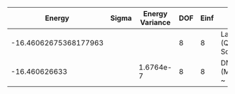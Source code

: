 | Energy                | Sigma | Energy Variance | DOF | Einf | Method                   | Data Repository                    |
|-----------------------|-------|-----------------|-----|------|--------------------------|------------------------------------|
| -16.46062675368177963 |       |                 | 8   | 8    | Lanczos (Quspin + Scipy) | https://weinbe58.github.io/QuSpin/ |
| -16.460626633         |       | 1.6764e-7       | 8   | 8    | DMRG (MaxBondDim ~ 3200) |                                    |
